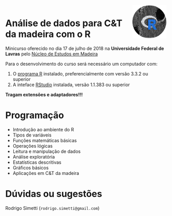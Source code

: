 <img src="https://raw.githubusercontent.com/Rsimetti/IntroRCTM/master/logoRCTM.png" witdth="100px" height="103" align="right">

Análise de dados para C&T da madeira com o R
==================

Minicurso oferecido no dia 17 de julho de 2018 na **Universidade Federal de Lavras** pelo [Núcleo de Estudos em Madeira](http://www.nucleoestudo.ufla.br/nemad/)

Para o desenvolvimento do curso será necessário um computador com:

1. O [programa R](https://cran.r-project.org/) instalado, preferencialmente com versão 3.3.2 ou superior 
2. A inteface [RStudio](https://www.rstudio.com/products/rstudio/download/) instalada, versão 1.1.383 ou superior

**Tragam extensões e adaptadores!!!**

# Programação
- Introdução ao ambiente do R
- Tipos de variáveis 
- Funções matemáticas básicas
- Operações lógicas
- Leitura e manipulação de dados
- Análise exploratória
- Estatísticas descritivas
- Gráficos básicos
- Aplicações em C&T da madeira

# Dúvidas ou sugestões
Rodrigo Simetti (`rodrigo.simetti@gmail.com`)
